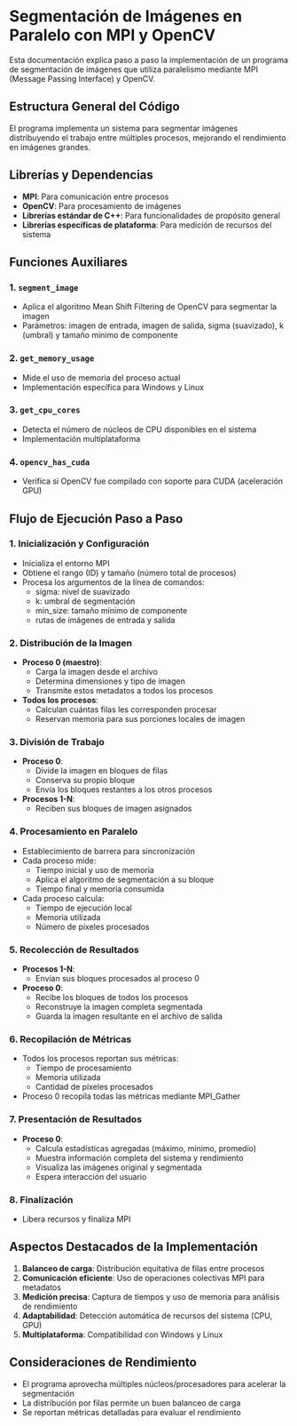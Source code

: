 # Segmentación de Imágenes en Paralelo con MPI y OpenCV

Esta documentación explica paso a paso la implementación de un programa de segmentación de imágenes que utiliza paralelismo mediante MPI (Message Passing Interface) y OpenCV.

## Estructura General del Código

El programa implementa un sistema para segmentar imágenes distribuyendo el trabajo entre múltiples procesos, mejorando el rendimiento en imágenes grandes.

## Librerías y Dependencias

- **MPI**: Para comunicación entre procesos
- **OpenCV**: Para procesamiento de imágenes
- **Librerías estándar de C++**: Para funcionalidades de propósito general
- **Librerías específicas de plataforma**: Para medición de recursos del sistema

## Funciones Auxiliares

### 1. `segment_image`
- Aplica el algoritmo Mean Shift Filtering de OpenCV para segmentar la imagen
- Parámetros: imagen de entrada, imagen de salida, sigma (suavizado), k (umbral) y tamaño mínimo de componente

### 2. `get_memory_usage`
- Mide el uso de memoria del proceso actual
- Implementación específica para Windows y Linux

### 3. `get_cpu_cores`
- Detecta el número de núcleos de CPU disponibles en el sistema
- Implementación multiplataforma

### 4. `opencv_has_cuda`
- Verifica si OpenCV fue compilado con soporte para CUDA (aceleración GPU)

## Flujo de Ejecución Paso a Paso

### 1. Inicialización y Configuración
- Inicializa el entorno MPI
- Obtiene el rango (ID) y tamaño (número total de procesos)
- Procesa los argumentos de la línea de comandos:
    - sigma: nivel de suavizado
    - k: umbral de segmentación
    - min_size: tamaño mínimo de componente
    - rutas de imágenes de entrada y salida

### 2. Distribución de la Imagen
- **Proceso 0 (maestro)**:
    - Carga la imagen desde el archivo
    - Determina dimensiones y tipo de imagen
    - Transmite estos metadatos a todos los procesos
- **Todos los procesos**:
    - Calculan cuántas filas les corresponden procesar
    - Reservan memoria para sus porciones locales de imagen

### 3. División de Trabajo
- **Proceso 0**:
    - Divide la imagen en bloques de filas
    - Conserva su propio bloque
    - Envía los bloques restantes a los otros procesos
- **Procesos 1-N**:
    - Reciben sus bloques de imagen asignados

### 4. Procesamiento en Paralelo
- Establecimiento de barrera para sincronización
- Cada proceso mide:
    - Tiempo inicial y uso de memoria
    - Aplica el algoritmo de segmentación a su bloque
    - Tiempo final y memoria consumida
- Cada proceso calcula:
    - Tiempo de ejecución local
    - Memoria utilizada
    - Número de píxeles procesados

### 5. Recolección de Resultados
- **Procesos 1-N**:
    - Envían sus bloques procesados al proceso 0
- **Proceso 0**:
    - Recibe los bloques de todos los procesos
    - Reconstruye la imagen completa segmentada
    - Guarda la imagen resultante en el archivo de salida

### 6. Recopilación de Métricas
- Todos los procesos reportan sus métricas:
    - Tiempo de procesamiento
    - Memoria utilizada
    - Cantidad de píxeles procesados
- Proceso 0 recopila todas las métricas mediante MPI_Gather

### 7. Presentación de Resultados
- **Proceso 0**:
    - Calcula estadísticas agregadas (máximo, mínimo, promedio)
    - Muestra información completa del sistema y rendimiento
    - Visualiza las imágenes original y segmentada
    - Espera interacción del usuario

### 8. Finalización
- Libera recursos y finaliza MPI

## Aspectos Destacados de la Implementación

1. **Balanceo de carga**: Distribución equitativa de filas entre procesos
2. **Comunicación eficiente**: Uso de operaciones colectivas MPI para metadatos
3. **Medición precisa**: Captura de tiempos y uso de memoria para análisis de rendimiento
4. **Adaptabilidad**: Detección automática de recursos del sistema (CPU, GPU)
5. **Multiplataforma**: Compatibilidad con Windows y Linux

## Consideraciones de Rendimiento

- El programa aprovecha múltiples núcleos/procesadores para acelerar la segmentación
- La distribución por filas permite un buen balanceo de carga
- Se reportan métricas detalladas para evaluar el rendimiento
